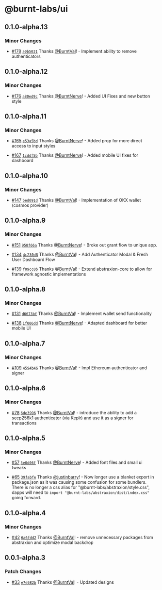 # @burnt-labs/ui

## 0.1.0-alpha.13

### Minor Changes

- [#178](https://github.com/burnt-labs/xion.js/pull/178) [`a0b5031`](https://github.com/burnt-labs/xion.js/commit/a0b5031f8766369b00562387b692450f396a9d7f) Thanks [@BurntVal](https://github.com/BurntVal)! - Implement ability to remove authenticators

## 0.1.0-alpha.12

### Minor Changes

- [#176](https://github.com/burnt-labs/xion.js/pull/176) [`a80ed9c`](https://github.com/burnt-labs/xion.js/commit/a80ed9c32f0c5c91a8ec7aacfba5bddddfc43f84) Thanks [@BurntNerve](https://github.com/BurntNerve)! - Added UI Fixes and new button style

## 0.1.0-alpha.11

### Minor Changes

- [#165](https://github.com/burnt-labs/xion.js/pull/165) [`e53a5bd`](https://github.com/burnt-labs/xion.js/commit/e53a5bd382481001f1968d3314c858de0fe2b5ea) Thanks [@BurntNerve](https://github.com/BurntNerve)! - Added prop for more direct access to input styles

- [#167](https://github.com/burnt-labs/xion.js/pull/167) [`1cddf5b`](https://github.com/burnt-labs/xion.js/commit/1cddf5bd9c91393b93e177d8f625ab00d3d284c5) Thanks [@BurntNerve](https://github.com/BurntNerve)! - Added mobile UI fixes for dashboard

## 0.1.0-alpha.10

### Minor Changes

- [#147](https://github.com/burnt-labs/xion.js/pull/147) [`bed091d`](https://github.com/burnt-labs/xion.js/commit/bed091d74557457efb681734a27b46d97cdefbbe) Thanks [@BurntVal](https://github.com/BurntVal)! - Implementation of OKX wallet (cosmos provider)

## 0.1.0-alpha.9

### Minor Changes

- [#151](https://github.com/burnt-labs/xion.js/pull/151) [`958f66a`](https://github.com/burnt-labs/xion.js/commit/958f66ab7b82bdbb8a591d16b2cc399859e8508b) Thanks [@BurntNerve](https://github.com/BurntNerve)! - Broke out grant flow to unique app.

- [#134](https://github.com/burnt-labs/xion.js/pull/134) [`4c230d8`](https://github.com/burnt-labs/xion.js/commit/4c230d82f20b934acd77ea102e45a29ad3e148ae) Thanks [@BurntVal](https://github.com/BurntVal)! - Add Authenticator Modal & Fresh User Dashboard Flow

- [#139](https://github.com/burnt-labs/xion.js/pull/139) [`f09cc0b`](https://github.com/burnt-labs/xion.js/commit/f09cc0b7167e41673f7aeb0ce317896e2e4b5582) Thanks [@BurntVal](https://github.com/BurntVal)! - Extend abstraxion-core to allow for framework agnostic implementations

## 0.1.0-alpha.8

### Minor Changes

- [#131](https://github.com/burnt-labs/xion.js/pull/131) [`d6673bf`](https://github.com/burnt-labs/xion.js/commit/d6673bfa9d9a72472f4336758976aa3dd3a78785) Thanks [@BurntVal](https://github.com/BurntVal)! - Implement wallet send functionality

- [#138](https://github.com/burnt-labs/xion.js/pull/138) [`1f006dd`](https://github.com/burnt-labs/xion.js/commit/1f006dd5ea7bfa67eb46d01057838b0d5287d466) Thanks [@BurntNerve](https://github.com/BurntNerve)! - Adapted dashboard for better mobile UI

## 0.1.0-alpha.7

### Minor Changes

- [#109](https://github.com/burnt-labs/xion.js/pull/109) [`4594b46`](https://github.com/burnt-labs/xion.js/commit/4594b46fa3c668e02c5ccade8d3b7aae2e7c0d77) Thanks [@BurntVal](https://github.com/BurntVal)! - Impl Ethereum authenticator and signer

## 0.1.0-alpha.6

### Minor Changes

- [#78](https://github.com/burnt-labs/xion.js/pull/78) [`6de3996`](https://github.com/burnt-labs/xion.js/commit/6de39966e4a308c740ab8e66eb00a4c1f2d479b4) Thanks [@BurntVal](https://github.com/BurntVal)! - introduce the ability to add a secp256k1 authenticator (via Keplr) and use it as a signer for transactions

## 0.1.0-alpha.5

### Minor Changes

- [#57](https://github.com/burnt-labs/xion.js/pull/57) [`5e0d06f`](https://github.com/burnt-labs/xion.js/commit/5e0d06fd329422c7e0c7bcf63cc5929a8617502c) Thanks [@BurntNerve](https://github.com/BurntNerve)! - Added font files and small ui tweaks

- [#65](https://github.com/burnt-labs/xion.js/pull/65) [`39fabfe`](https://github.com/burnt-labs/xion.js/commit/39fabfe78b029e55aa417ec9751696d861a905b0) Thanks [@justinbarry](https://github.com/justinbarry)! - Now longer use a blanket export in package.json as it was causing some confusion for some bundlers. There is no longer a css alias for "@burnt-labs/abstraxion/style.css", dapps will need to `import "@burnt-labs/abstraxion/dist/index.css"` going forward.

## 0.1.0-alpha.4

### Minor Changes

- [#42](https://github.com/burnt-labs/xion.js/pull/42) [`6a6fdd2`](https://github.com/burnt-labs/xion.js/commit/6a6fdd253a1dc81873d271d2ac5e87100ef18ff1) Thanks [@BurntVal](https://github.com/BurntVal)! - remove unnecessary packages from abstraxion and optimize modal backdrop

## 0.0.1-alpha.3

### Patch Changes

- [#33](https://github.com/burnt-labs/xion.js/pull/33) [`e7e582b`](https://github.com/burnt-labs/xion.js/commit/e7e582be198bca6b3bd0cf42ad68d8f7428132cb) Thanks [@BurntVal](https://github.com/BurntVal)! - Updated designs
